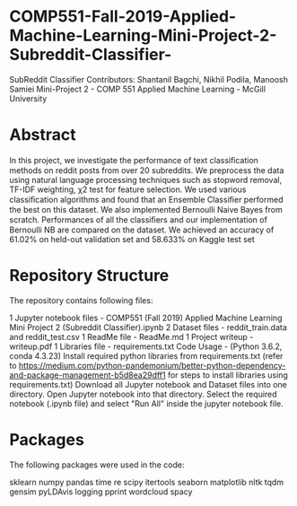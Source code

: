 # COMP551-Fall-2019-Applied-Machine-Learning-Mini-Project-2-Subreddit-Classifier-

SubReddit Classifier
Contributors: Shantanil Bagchi, Nikhil Podila, Manoosh Samiei
Mini-Project 2 - COMP 551 Applied Machine Learning - McGill University

# Abstract
In this project, we investigate the performance of text classiﬁcation methods on reddit posts from over 20 subreddits. We preprocess the data using natural language processing techniques such as stopword removal, TF-IDF weighting, χ2 test for feature selection. We used various classiﬁcation algorithms and found that an Ensemble Classiﬁer performed the best on this dataset. We also implemented Bernoulli Naive Bayes from scratch. Performances of all the classiﬁers and our implementation of Bernoulli NB are compared on the dataset. We achieved an accuracy of 61.02% on held-out validation set and 58.633% on Kaggle test set

# Repository Structure
The repository contains following files:

1 Jupyter notebook files - COMP551 (Fall 2019) Applied Machine Learning Mini Project 2 (Subreddit Classifier).ipynb
2 Dataset files - reddit_train.data and reddit_test.csv
1 ReadMe file - ReadMe.md
1 Project writeup - writeup.pdf
1 Libraries file - requirements.txt
Code Usage - (Python 3.6.2, conda 4.3.23)
Install required python libraries from requirements.txt
(refer to https://medium.com/python-pandemonium/better-python-dependency-and-package-management-b5d8ea29dff1 for steps to install libraries using requirements.txt)
Download all Jupyter notebook and Dataset files into one directory.
Open Jupyter notebook into that directory.
Select the required notebook (.ipynb file) and select "Run All" inside the jupyter notebook file.

# Packages
The following packages were used in the code:

sklearn
numpy
pandas
time
re
scipy
itertools
seaborn
matplotlib
nltk
tqdm
gensim
pyLDAvis
logging
pprint
wordcloud
spacy
